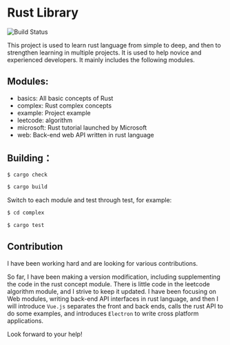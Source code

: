 # Rust Library

![Build Status](https://github.com/rust-lang/book/workflows/CI/badge.svg)

This project is used to learn rust language from simple to deep, and then to strengthen learning in multiple projects. It is used to help novice and experienced developers. It mainly includes the following modules.

## Modules:

* basics: All basic concepts of Rust
* complex: Rust complex concepts
* example: Project example
* leetcode: algorithm
* microsoft: Rust tutorial launched by Microsoft
* web: Back-end web API written in rust language


## Building：

```bash
$ cargo check 

$ cargo build 
```
Switch to each module and test through test, for example:
```bash
$ cd complex

$ cargo test 
```

## Contribution

I have been working hard and are looking for various contributions.

So far, I have been making a version modification, including supplementing the code in the rust concept module. There is little code in the
leetcode algorithm module, and I strive to keep it updated. I have been focusing on Web modules, writing back-end API interfaces in rust language, and then I will introduce `Vue.js` separates the front and back ends, calls the rust API to do some examples, and introduces `Electron` to write cross platform applications.

Look forward to your help!
